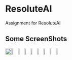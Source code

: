 # ResoluteAI
Assignment for ResoluteAI
## Some ScreenShots
<div style="display:inline-flex">
<img src="https://raw.githubusercontent.com/AceAbhishekOfficial/ResoluteAI/blob/master/Screenshots/s0.JPG"  width="100%" height="auto">
<br>
<img src="https://raw.githubusercontent.com/AceAbhishekOfficial/ResoluteAI/blob/master/Screenshots/s1.JPG"  width="25%" height="auto">
<img src="https://raw.githubusercontent.com/AceAbhishekOfficial/ResoluteAI/blob/master/Screenshots/s2.JPG"  width="25%" height="auto">
<img src="https://raw.githubusercontent.com/AceAbhishekOfficial/ResoluteAI/blob/master/Screenshots/s3.JPG"  width="25%" height="auto">
<br>
<img src="https://raw.githubusercontent.com/AceAbhishekOfficial/ResoluteAI/blob/master/Screenshots/s4.JPG"  width="25%" height="auto">
<img src="https://raw.githubusercontent.com/AceAbhishekOfficial/ResoluteAI/blob/master/Screenshots/s5.JPG"  width="25%" height="auto">
<img src="https://raw.githubusercontent.com/AceAbhishekOfficial/ResoluteAI/blob/master/Screenshots/s6.JPG"  width="25%" height="auto">
<br>
<img src="https://raw.githubusercontent.com/AceAbhishekOfficial/ResoluteAI/blob/master/Screenshots/s7.JPG"  width="25%" height="auto">
<img src="https://raw.githubusercontent.com/AceAbhishekOfficial/ResoluteAI/blob/master/Screenshots/s8.JPG"  width="25%" height="auto">


<br>
</div>
